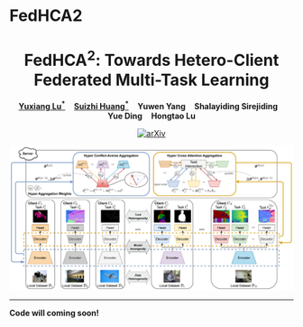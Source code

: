 # FedHCA2
<p align="center">
  <h1 align="center">FedHCA<sup>2</sup>: Towards Hetero-Client Federated Multi-Task Learning</h1>
  <p align="center">
    <a href="https://innovator-zero.github.io/"><strong>Yuxiang Lu<sup>*</sup></strong></a>
    &nbsp;&nbsp;
    <a href="https://jeandiable.github.io/"><strong>Suizhi Huang<sup>*</sup></strong></a>
    &nbsp;&nbsp;
    <strong>Yuwen Yang</strong>
    &nbsp;&nbsp;
    <strong>Shalayiding Sirejiding</strong>
    &nbsp;&nbsp;
    <br>
    <strong>Yue Ding</strong>
    &nbsp;&nbsp;
    <strong>Hongtao Lu</strong>
  </p>

  <p align="center">
    <a href="https://arxiv.org/abs/2311.13250"><img alt='arXiv' src="https://img.shields.io/badge/arXiv-2311.13250-b31b1b.svg"></a>
  </p>
</p>

![Overview](images/overview.png)

---

**Code will coming soon!**
